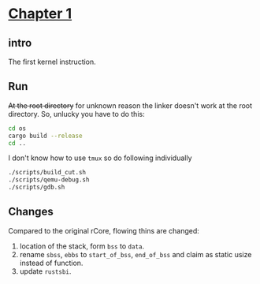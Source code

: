 # [Chapter 1](https://rcore-os.cn/rCore-Tutorial-Book-v3/chapter1/index.html)

## intro

The first kernel instruction.

## Run

~~At the root directory~~ for unknown reason the linker doesn't work at the root directory. So, unlucky you have to do this:
```sh
cd os
cargo build --release
cd ..
```

I don't know how to use `tmux` so do following individually
```sh
./scripts/build_cut.sh
./scripts/qemu-debug.sh
./scripts/gdb.sh
```

## Changes

Compared to the original rCore, flowing thins are changed:

1. location of the stack, form `bss` to `data`.
2. rename `sbss`, `ebbs` to `start_of_bss`, `end_of_bss` and claim as static usize instead of function. 
3. update `rustsbi`.